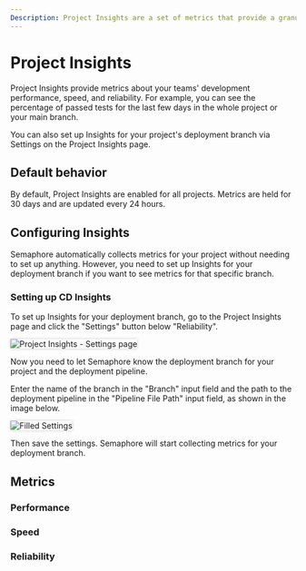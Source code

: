 ```yaml
---
Description: Project Insights are a set of metrics that provide a granular view of your project.
---
```

# Project Insights
Project Insights provide metrics about your teams' development performance, speed, and reliability. For example, you can
see the percentage of passed tests for the last few days in the whole project or your main branch.

You can also set up Insights for your project's deployment branch via Settings on the Project Insights page.

## Default behavior

By default, Project Insights are enabled for all projects. Metrics are held for 30 days and are updated every 24 hours.


## Configuring Insights

Semaphore automatically collects metrics for your project without needing to set up anything. However, you need to
set up Insights for your deployment branch if you want to see metrics for that specific branch.

### Setting up CD Insights

To set up Insights for your deployment branch, go to the Project Insights page and click the "Settings" button below 
"Reliability".

<img style="box-shadow: 0 0 5px #ccc" src="/score/img/settings.png" alt="Project Insights - Settings page">


Now you need to let Semaphore know the deployment branch for your project and the deployment pipeline.


Enter the name of the branch in the "Branch" input field and the path to the deployment pipeline in the 
"Pipeline File Path" input field, as shown in the image below.

<img style="box-shadow: 0 0 5px #ccc" src="/score/img/filled_settings.png" alt="Filled Settings">

Then save the settings. Semaphore will start collecting metrics for your deployment branch.

## Metrics

### Performance
### Speed
### Reliability